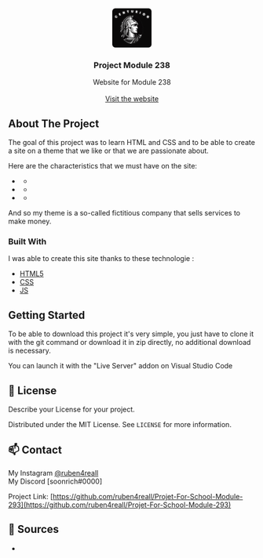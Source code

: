 
<!-- PROJECT LOGO -->
<br />
<p align="center">
  <a href="https://github.com/ruben4reall/Projet-For-School-Module-293">
    <img src="assets/img/LOGO.png" alt="Logo" width="80" height="80">
  </a>

  <h3 align="center">Project Module 238</h3>

  <p align="center">
    Website for Module 238 
    <br />
    <br />
    <a href="https://centurioninc.netlify.app/">Visit the website</a>

  </p>
</p>

<!-- ABOUT THE PROJECT -->
## About The Project

The goal of this project was to learn HTML and CSS and to be able to create a site on a theme that we like or that we are passionate about. 

Here are the characteristics that we must have on the site:
* -
* -
* -

And so my theme is a so-called fictitious company that sells services to make money.


### Built With
I was able to create this site thanks to these technologie :
* [HTML5](https://fr.wikipedia.org/wiki/HTML5)
* [CSS](https://en.wikipedia.org/wiki/CSS)
* [JS](https://www.javascript.com/)



<!-- GETTING STARTED -->
## Getting Started

To be able to download this project it's very simple, you just have to clone it with the git command or download it in zip directly, no additional download is necessary. 

You can launch it with the "Live Server" addon on Visual Studio Code 


<!-- LICENSE -->
## 📝 License
Describe your License for your project. 

Distributed under the MIT License. See `LICENSE` for more information.



<!-- CONTACT -->
## 📫 Contact

My Instagram [@ruben4reall](https://instagram.com/ruben4reall)
<br />My Discord [soonrich#0000]

Project Link: [https://github.com/ruben4reall/Projet-For-School-Module-293](https://github.com/ruben4reall/Projet-For-School-Module-293)


<!-- SOURCES -->
## 🔗 Sources
-